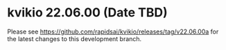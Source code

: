 # kvikio 22.06.00 (Date TBD)

Please see https://github.com/rapidsai/kvikio/releases/tag/v22.06.00a for the latest changes to this development branch.


